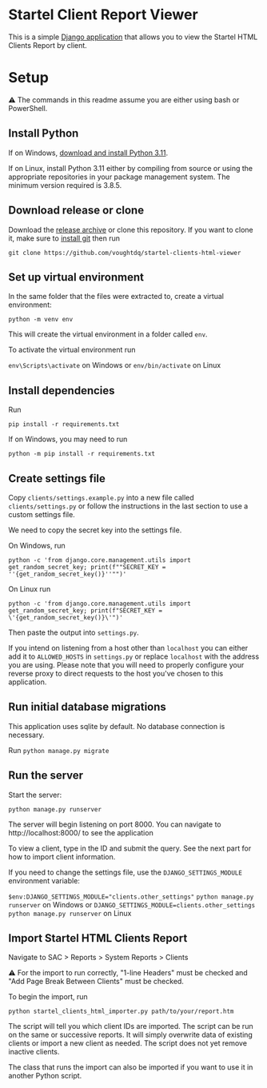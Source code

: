 # Startel Client Report Viewer

This is a simple [Django application](https://www.djangoproject.com/) that
allows you to view the Startel HTML Clients Report by client.

# Setup

⚠️ The commands in this readme assume you are either using bash or PowerShell.

## Install Python
If on Windows, [download and install Python 3.11](https://www.python.org/downloads/).

If on Linux, install Python 3.11 either by compiling from source or using the
appropriate repositories in your package management system. The minimum version
required is 3.8.5.

## Download release or clone
Download the [release
archive](https://github.com/voughtdq/startel-clients-html-viewer/tags) or clone
this repository. If you want to clone it, make sure to [install
git](https://git-scm.com/download) then run

`git clone https://github.com/voughtdq/startel-clients-html-viewer`

## Set up virtual environment
In the same folder that the files were extracted to, create a virtual environment:

`python -m venv env`

This will create the virtual environment in a folder called `env`. 

To activate the virtual environment run

`env\Scripts\activate` on Windows or
`env/bin/activate` on Linux

## Install dependencies
Run

`pip install -r requirements.txt`

If on Windows, you may need to run

`python -m pip install -r requirements.txt`

## Create settings file
Copy `clients/settings.example.py` into a new file called `clients/settings.py`
or follow the instructions in the last section to use a custom settings file.

We need to copy the secret key into the settings file.

On Windows, run

`python -c 'from django.core.management.utils import get_random_secret_key; print(f""SECRET_KEY = ''{get_random_secret_key()}''"")'`

On Linux run

`python -c 'from django.core.management.utils import get_random_secret_key; print(f"SECRET_KEY = \'{get_random_secret_key()}\'")'`

Then paste the output into `settings.py`.

If you intend on listening from a host other than `localhost` you can either add
it to `ALLOWED_HOSTS` in `settings.py` or replace `localhost` with the address
you are using. Please note that you will need to properly configure your reverse
proxy to direct requests to the host you've chosen to this application.

## Run initial database migrations
This application uses sqlite by default. No database connection is necessary.

Run
`python manage.py migrate`

## Run the server
Start the server:

`python manage.py runserver`

The server will begin listening on port 8000. You can navigate to http://localhost:8000/ to see the application

To view a client, type in the ID and submit the query. See the next part for how to import client information.

If you need to change the settings file, use the `DJANGO_SETTINGS_MODULE` environment variable:

`$env:DJANGO_SETTINGS_MODULE="clients.other_settings"`
`python manage.py runserver` on Windows or
`DJANGO_SETTINGS_MODULE=clients.other_settings python manage.py runserver` on Linux

## Import Startel HTML Clients Report
Navigate to SAC > Reports > System Reports > Clients

⚠️ For the import to run correctly, "1-line Headers" must be checked and "Add
Page Break Between Clients" must be checked.

To begin the import, run

`python startel_clients_html_importer.py path/to/your/report.htm`

The script will tell you which client IDs are imported. The script can be run on
the same or successive reports. It will simply overwrite data of existing
clients or import a new client as needed. The script does not yet remove
inactive clients.

The class that runs the import can also be imported if you want to use it in
another Python script.